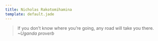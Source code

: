 ```yaml
---
title: Nicholas Rakotomihamina
template: default.jade
---
```


> If you don’t know where you’re going, any road will take you there.
<cite>~Uganda proverb</cite>
